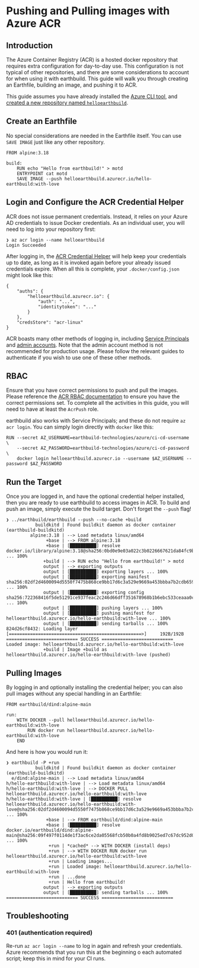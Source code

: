 # Pushing and Pulling images with Azure ACR

## Introduction

The Azure Container Registry (ACR) is a hosted docker repository that requires extra configuration for day-to-day use. This configuration is not typical of other repositories, and there are some considerations to account for when using it with earthbuild. This guide will walk you through creating an Earthfile, building an image, and pushing it to ACR.


This guide assumes you have already installed the [Azure CLI tool](https://docs.microsoft.com/en-us/cli/azure/install-azure-cli), and [created a new repository named `helloearthbuild`](https://portal.azure.com/?quickstart=true#create/Microsoft.ContainerRegistry).

## Create an Earthfile

No special considerations are needed in the Earthfile itself. You can use `SAVE IMAGE` just like any other repository.

```
FROM alpine:3.18

build:
    RUN echo "Hello from earthbuild!" > motd
    ENTRYPOINT cat motd
    SAVE IMAGE --push helloearthbuild.azurecr.io/hello-earthbuild:with-love
```

## Login and Configure the ACR Credential Helper

ACR does not issue permanent credentials. Instead, it relies on your Azure AD credentials to issue Docker credentials. As an individual user, you will need to log into your repository first:

```
❯ az acr login --name helloearthbuild
Login Succeeded
```

After logging in, the [ACR Credential Helper](https://github.com/Azure/acr-docker-credential-helper) will help keep your credentials up to date, as long as it is invoked again before your already issued credentials expire. When all this is complete, your `.docker/config.json` might look like this:
```
{
	"auths": {
		"helloearthbuild.azurecr.io": {
			"auth": "...",
			"identitytoken": "..."
		}
	},
	"credsStore": "acr-linux"
}
```

ACR boasts many other methods of logging in, including [Service Principals](https://docs.microsoft.com/en-us/azure/container-registry/container-registry-auth-service-principal) and [admin accounts](https://docs.microsoft.com/en-us/azure/container-registry/container-registry-authentication#admin-account). Note that the admin account method is not recommended for production usage. Please follow the relevant guides to authenticate if you wish to use one of these other methods.

## RBAC

Ensure that you have correct permissions to push and pull the images. Please reference the [ACR RBAC documentation](https://docs.microsoft.com/en-us/azure/container-registry/container-registry-roles) to ensure you have the correct permissions set. To complete all the activities in this guide, you will need to have at least the `AcrPush` role.

earthbuild also works with Service Principals; and these do not require `az acr login`. You can simply login directly with `docker` like this: 

```
RUN --secret AZ_USERNAME=earthbuild-technologies/azure/ci-cd-username \
    --secret AZ_PASSWORD=earthbuild-technologies/azure/ci-cd-password \
    docker login helloearthbuild.azurecr.io --username $AZ_USERNAME --password $AZ_PASSWORD
```

## Run the Target

Once you are logged in, and have the optional credential helper installed, then you are ready to use earthbuild to access images in ACR. To build and push an image, simply execute the build target. Don't forget the `--push` flag!

```
❯ ../earthbuild/earthbuild --push --no-cache +build
           buildkitd | Found buildkit daemon as docker container (earthbuild-buildkitd)
         alpine:3.18 | --> Load metadata linux/amd64
               +base | --> FROM alpine:3.18
               +base | [██████████] resolve docker.io/library/alpine:3.18@sha256:0bd0e9e03a022c3b0226667621da84fc9bf562a9056130424b5bfbd8bcb0397f ... 100%
              +build | --> RUN echo "Hello from earthbuild!" > motd
              output | --> exporting outputs
              output | [██████████] exporting layers ... 100%
              output | [██████████] exporting manifest sha256:02df2d4600094d5550f7475b868ce9bb17d6c3a529e9669a453bbba7b2cdb659 ... 100%
              output | [██████████] exporting config sha256:722368416f5de51291ce937feac2c246d66dff351678968b1b6ebc533ceaaa0c ... 100%
              output | [██████████] pushing layers ... 100%
              output | [██████████] pushing manifest for helloearthbuild.azurecr.io/hello-earthbuild:with-love ... 100%
              output | [██████████] sending tarballs ... 100%
824d26cf8432: Loading layer [==================================================>]     192B/192B
=========================== SUCCESS ===========================
Loaded image: helloearthbuild.azurecr.io/hello-earthbuild:with-love
              +build | Image +build as helloearthbuild.azurecr.io/hello-earthbuild:with-love (pushed)
```

## Pulling Images

By logging in and optionally installing the credential helper; you can also pull images without any special handling in an Earthfile:

```
FROM earthbuild/dind:alpine-main

run:
    WITH DOCKER --pull helloearthbuild.azurecr.io/hello-earthbuild:with-love
        RUN docker run helloearthbuild.azurecr.io/hello-earthbuild:with-love
    END
```

And here is how you would run it:

```
❯ earthbuild -P +run
           buildkitd | Found buildkit daemon as docker container (earthbuild-buildkitd)
  e/dind:alpine-main | --> Load metadata linux/amd64
h/hello-earthbuild:with-love | --> Load metadata linux/amd64
h/hello-earthbuild:with-love | --> DOCKER PULL helloearthbuild.azurecr.io/hello-earthbuild:with-love
h/hello-earthbuild:with-love | [██████████] resolve helloearthbuild.azurecr.io/hello-earthbuild:with-love@sha256:02df2d4600094d5550f7475b868ce9bb17d6c3a529e9669a453bbba7b2cdb659 ... 100%
               +base | --> FROM earthbuild/dind:alpine-main
               +base | [██████████] resolve docker.io/earthbuild/dind:alpine-main@sha256:09f497f0114de1f3ac6ce2da05568fcb50b0a4fd8b9025ed7c67dc952d092766 ... 100%
                +run | *cached* --> WITH DOCKER (install deps)
                +run | --> WITH DOCKER RUN docker run helloearthbuild.azurecr.io/hello-earthbuild:with-love
                +run | Loading images...
                +run | Loaded image: helloearthbuild.azurecr.io/hello-earthbuild:with-love
                +run | ...done
                +run | Hello from earthbuild!
              output | --> exporting outputs
              output | [██████████] sending tarballs ... 100%
=========================== SUCCESS ===========================
```

## Troubleshooting

### 401 (authentication required)

Re-run `az acr login --name` to log in again and refresh your credentials. Azure recommends that you run this at the beginning o each automated script; keep this in mind for your CI runs.
